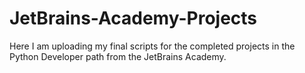 # JetBrains-Academy-Projects
Here I am uploading my final scripts for the completed projects in the Python Developer path from the JetBrains Academy.
